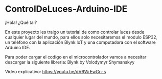 # ControlDeLuces-Arduino-IDE

¡Hola! ¿Qué tal?

En este proyecto les traigo un tutorial de como controlar luces desde cualquier lugar del mundo, para ellos solo necesitaremos el modulo ESP32, un teléfono con la aplicación Blynk IoT y una computadora con el software Arduino IDE.

Para poder cargar el codigo en el microcontrolador vamos a necesitar descargar la siguiente libreria:
Blynk by Volodymyr Shymanskyy

Video explicativo:
https://youtu.be/dV6WrEwGn-s
